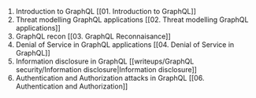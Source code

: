 1. Introduction to GraphQL [[01. Introduction to GraphQL]]
2. Threat modelling GraphQL applications [[02. Threat modelling GraphQL applications]]
3. GraphQL recon [[03. GraphQL Reconnaisance]]
4. Denial of Service in GraphQL applications [[04. Denial of Service in GraphQL]]
5. Information disclosure in GraphQL [[writeups/GraphQL security/Information disclosure|Information disclosure]]
6. Authentication and Authorization attacks in GraphQL [[06. Authentication and Authorization]]